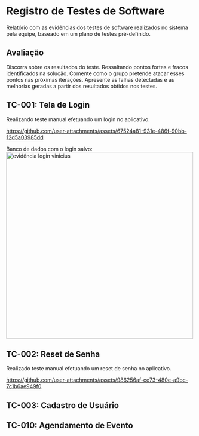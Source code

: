 # Registro de Testes de Software

Relatório com as evidências dos testes de software realizados no sistema pela equipe, baseado em um plano de testes pré-definido.

## Avaliação

Discorra sobre os resultados do teste. Ressaltando pontos fortes e fracos identificados na solução. Comente como o grupo pretende atacar esses pontos nas próximas iterações. Apresente as falhas detectadas e as melhorias geradas a partir dos resultados obtidos nos testes.

## TC-001: Tela de Login
Realizando teste manual efetuando um login no aplicativo.

https://github.com/user-attachments/assets/67524a81-931e-486f-90bb-12d5a03985dd

Banco de dados com o login salvo:
<img src="https://github.com/user-attachments/assets/90551cea-5325-4882-b43a-a7c481cfac23" alt="evidência login vinicius" width="500"/>

## TC-002: Reset de Senha
Realizado teste manual efetuando um reset de senha no aplicativo.

https://github.com/user-attachments/assets/986256af-ce73-480e-a9bc-7c1b6ae949f0

## TC-003: Cadastro de Usuário
## TC-010: Agendamento de Evento
